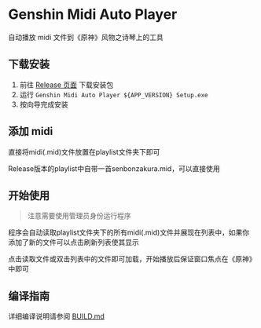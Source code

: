 # Genshin Midi Auto Player

自动播放 midi 文件到《原神》风物之诗琴上的工具

## 下载安装
1. 前往 [Release 页面](https://github.com/LBSD-30/Genshin-Midi-Auto-Player/releases) 下载安装包
2. 运行 `Genshin Midi Auto Player ${APP_VERSION} Setup.exe`
3. 按向导完成安装

## 添加 midi
直接将midi(.mid)文件放置在playlist文件夹下即可

Release版本的playlist中自带一首senbonzakura.mid，可以直接使用

## 开始使用
> 注意需要使用管理员身份运行程序

程序会自动读取playlist文件夹下的所有midi(.mid)文件并展现在列表中，如果你添加了新的文件可以点击刷新列表使其显示

点击读取文件或双击列表中的文件即可加载，开始播放后保证窗口焦点在《原神》中即可

## 编译指南
详细编译说明请参阅 [BUILD.md](docs/BUILD.md)
